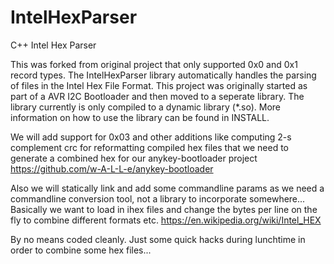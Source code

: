 IntelHexParser
==============

C++ Intel Hex Parser

This was forked from original project that only supported 0x0 and 0x1 record types.
The IntelHexParser library automatically handles the parsing of files in the Intel Hex File Format.  This project was originally started as part of a AVR I2C Bootloader and then moved to a seperate library.  The library currently is only compiled to a dynamic library (*.so).  More information on how to use the library can be found in INSTALL.

We will add support for 0x03 and other additions like computing 2-s complement crc for
reformatting compiled hex files that we need to generate a combined hex for our anykey-bootloader project
https://github.com/w-A-L-L-e/anykey-bootloader

Also we will statically link and add some commandline params as we need a commandline conversion tool, not a library to incorporate somewhere...
Basically we want to load in ihex files and change the bytes per line on the fly to combine different formats etc.
https://en.wikipedia.org/wiki/Intel_HEX

By no means coded cleanly. Just some quick hacks during lunchtime in order to combine some hex files...


